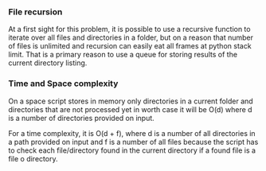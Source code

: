 
### File recursion

At a first sight for this problem, it is possible to use a recursive function 
to iterate over all files and directories in a folder, but on a reason 
that number of files is unlimited and recursion can easily eat all frames 
at python stack limit. That is a primary reason to use a queue for storing 
results of the current directory listing.

### Time and Space complexity

On a space script stores in memory only directories in a current folder and
directories that are not processed yet in worth case it will be 
O(d) where d is a number of directories provided on input.

For a time complexity, it is O(d + f), where d is a number of all directories 
in a path provided on input and f is a number of all files because 
the script has to check each file/directory found in the current directory 
if a found file is a file o directory.